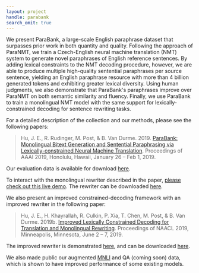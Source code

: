 ```yaml
---
layout: project
handle: parabank
search_omit: true
---
```


We present ParaBank, a large-scale English paraphrase dataset that surpasses prior work in both quantity and quality. Following the approach of ParaNMT, we train a Czech-English neural machine translation (NMT) system to generate novel paraphrases of English reference sentences. By adding lexical constraints to the NMT decoding procedure, however, we are able to produce multiple high-quality sentential paraphrases per source sentence, yielding an English paraphrase resource with more than 4 billion generated tokens and exhibiting greater lexical diversity. Using human judgments, we also demonstrate that ParaBank's paraphrases improve over ParaNMT on both semantic similarity and fluency. Finally, we use ParaBank to train a monolingual NMT model with the same support for lexically-constrained decoding for sentence rewriting tasks.

For a detailed description of the collection and our methods, please see the following papers:

> Hu, J. E., R. Rudinger, M. Post, & B. Van Durme. 2019. [ParaBank: Monolingual Bitext Generation and Sentential Paraphrasing via Lexically-constrained Neural Machine Translation](http://aaai.org/Papers/AAAI/2019/AAAI-HuJ.4052.pdf). Proceedings of AAAI 2019, Honolulu, Hawaii, January 26 – Feb 1, 2019.

Our evaluation data is available for download [here](https://github.com/decompositional-semantics-initiative/ParaBank-Eval-Data).

To interact with the monolingual rewriter described in the paper, [please check out this live demo](http://www.cs.jhu.edu/~vandurme/pbr-1a-demo/). The rewriter can be downloaded [here](https://github.com/decompositional-semantics-initiative/ParaBank-rewriter/releases/tag/v0.1).


We also present an improved constrained-decoding framework with an improved rewriter in the following paper:

> Hu, J. E., H. Khayrallah, R. Culkin, P. Xia, T. Chen, M. Post, & B. Van Durme. 2019b. [Improved Lexically Constrained Decoding for Translation and Monolingual Rewriting](http://cs.jhu.edu/~vandurme/papers/parabank-naacl19.pdf). Proceedings of NAACL 2019, Minneapolis, Minnesota, June 2 – 7, 2019.

The improved rewriter is demonstrated [here](http://www.cs.jhu.edu/~vandurme/pbr-1b-demo/), and can be downloaded [here](https://github.com/decompositional-semantics-initiative/improved-ParaBank-rewriter/releases/tag/v0.1).

We also made public our augmented [MNLI](http://cs.jhu.edu/~vandurme/data/pMNLI-1.0.tar.gz) and QA (coming soon) data, which is shown to have improved performance of some existing models.
